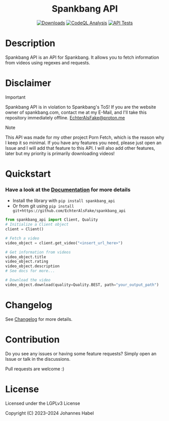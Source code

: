 <h1 align="center">Spankbang API</h1> 

<div align="center">
    <a href="https://pepy.tech/project/spankbang_api"><img src="https://static.pepy.tech/badge/spankbang_api" alt="Downloads"></a>
    <a href="https://github.com/EchterAlsFake/spankbang_api/workflows/"><img src="https://github.com/EchterAlsFake/spankbang_api/workflows/CodeQL/badge.svg" alt="CodeQL Analysis"/></a>
    <a href="https://github.com/EchterAlsFake/spankbang_api/workflows/"><img src="https://github.com/EchterAlsFake/spankbang_api/actions/workflows/tests.yml/badge.svg" alt="API Tests"/></a>
</div>

# Description

Spankbang API is an API for Spankbang. It allows you to fetch information from videos using regexes and requests.

# Disclaimer

> [!IMPORTANT] 
> Spankbang API is in violation to Spankbang's ToS!
> If you are the website owner of spankbang.com, contact me at my E-Mail, and I'll take this repository immediately offline.
> EchterAlsFake@proton.me

> [!NOTE]
> This API was made for my other project Porn Fetch, which is the reason why I keep it so minimal. If you have any features you need, please
> just open an Issue and I will add that feature to this API. I will also add other features, later but my priority is primarily downloading videos!

# Quickstart

### Have a look at the [Documentation](https://github.com/EchterAlsFake/API_Docs/blob/master/Porn_APIs/Spankbang.md) for more details

- Install the library with `pip install spankbang_api`
- Or from git using `pip install git+https://github.com/EchterAlsFake/spankbang_api`


```python
from spankbang_api import Client, Quality
# Initialize a Client object
client = Client()

# Fetch a video
video_object = client.get_video("<insert_url_here>")

# Get information from videos
video_object.title
video_object.rating
video_object.description
# See docs for more...

# Download the video
video_object.download(quality=Quality.BEST, path="your_output_path")

```


# Changelog
See [Changelog](https://github.com/EchterAlsFake/spankbang_api/blob/master/README/Changelog.md) for more details.

# Contribution
Do you see any issues or having some feature requests? Simply open an Issue or talk
in the discussions.

Pull requests are welcome :) 

# License
Licensed under the LGPLv3 License

Copyright (C) 2023–2024 Johannes Habel


